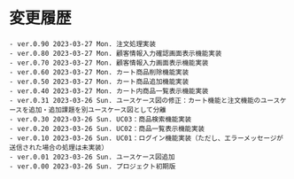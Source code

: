 # 変更履歴

	- ver.0.90 2023-03-27 Mon. 注文処理実装
	- ver.0.80 2023-03-27 Mon. 顧客情報入力確認画面表示機能実装
	- ver.0.70 2023-03-27 Mon. 顧客情報入力画面表示機能実装
	- ver.0.60 2023-03-27 Mon. カート商品削除機能実装
	- ver.0.50 2023-03-27 Mon. カート商品追加機能実装
	- ver.0.40 2023-03-27 Mon. カート内商品一覧表示機能実装
	- ver.0.31 2023-03-26 Sun. ユースケース図の修正：カート機能と注文機能のユースケースを追加・追加課題を別ユースケース図として分離
	- ver.0.30 2023-03-26 Sun. UC03：商品検索機能実装
	- ver.0.20 2023-03-26 Sun. UC02：商品一覧表示機能実装
	- ver.0.10 2023-03-26 Sun. UC01：ログイン機能実装（ただし、エラーメッセージが送信された場合の処理は未実装）
	- ver.0.01 2023-03-26 Sun. ユースケース図追加
	- ver.0.00 2023-03-26 Sun. プロジェクト初期版

